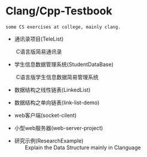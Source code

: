 ﻿# Clang/Cpp-Testbook

	some CS exercises at college, mainly clang.


* 通讯录项目(TeleList)  

&ensp;&ensp;&ensp;&ensp;C语言版简易通讯录

* 学生信息数据管理系统(StudentDataBase)  

&ensp;&ensp;&ensp;&ensp;C语言版学生信息数据简易管理系统

* 数据结构之线性链表(LinkedList)  

* 数据结构之单向链表(link-list-demo)

* web客户端(socket-cilent)  

* 小型web服务器(web-server-project)  

* 研究示例(ResearchExample)  
&ensp;&ensp;&ensp;&ensp;Explain the Data Structure mainly in Clanguage